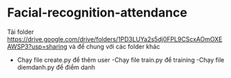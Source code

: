 # Facial-recognition-attendance
Tải folder https://drive.google.com/drive/folders/1PD3LUYa2s5dj0FPL9CScxAOmOXEAWSP3?usp=sharing
 và để chung với các folder khác

- Chạy file create.py để thêm user 
-Chạy file train.py để training 
-Chạy file diemdanh.py để điểm danh

